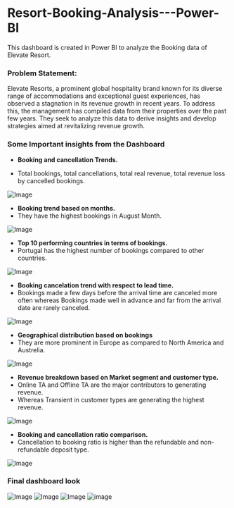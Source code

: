 # Resort-Booking-Analysis---Power-BI
This dashboard is created in Power BI to analyze the Booking data of Elevate Resort.
### Problem Statement:
Elevate Resorts, a prominent global hospitality brand known for its diverse range of accommodations and exceptional guest experiences, has observed a stagnation in its revenue growth in recent years. To address this, the management has compiled data from their properties over the past few years. They seek to analyze this data to derive insights and develop strategies aimed at revitalizing revenue growth.

### Some Important insights from the Dashboard

- **Booking and cancellation Trends.**

- Total bookings, total cancellations, total real revenue, total revenue loss by cancelled bookings.


![Image](https://github.com/users/priteshsisale/projects/2/assets/26441919/ab5f0292-8d3a-43b2-afd3-9ece2a556ea0)

- **Booking trend based on months.**
- They have the highest bookings in August Month.


![Image](https://github.com/users/priteshsisale/projects/2/assets/26441919/784d7808-cf2f-4fad-8835-73324972b29f)

- **Top 10 performing countries in terms of bookings.**
- Portugal has the highest number of bookings compared to other countries.


![Image](https://github.com/users/priteshsisale/projects/2/assets/26441919/d9a9a5e8-f327-48ec-b162-09b8494e387d)

- **Booking cancelation trend with respect to lead time.**
- Bookings made a few days before the arrival time are canceled more often whereas Bookings made well in advance and far from the arrival date are rarely canceled.


![Image](https://github.com/users/priteshsisale/projects/2/assets/26441919/2fc2a640-d023-4518-94d3-63667a378a76)


- **Geographical distribution based on bookings**
- They are more prominent in Europe as compared to North America and Austrelia. 


![Image](https://github.com/users/priteshsisale/projects/2/assets/26441919/74544d8e-baa8-4a6d-99f7-2caa858bd8fa)


- **Revenue breakdown based on Market segment and customer type.**
- Online TA and Offline TA are the major contributors to generating revenue.
- Whereas Transient in customer types are generating the highest revenue.


![Image](https://github.com/users/priteshsisale/projects/2/assets/26441919/696fcb66-064f-4414-b912-4cfd587940c8)


- **Booking and cancellation ratio comparison.**
- Cancellation to booking ratio is higher than the refundable and non-refundable deposit type.


![Image](https://github.com/users/priteshsisale/projects/2/assets/26441919/a236cfe5-f083-4111-ba51-b17122b4f53b)

### Final dashboard look


![Image](https://github.com/users/priteshsisale/projects/2/assets/26441919/e256281d-9849-47d1-bb07-7fa7f14af7aa)
![Image](https://github.com/users/priteshsisale/projects/2/assets/26441919/4e9d9591-182c-48e8-93b8-d60fe7eaaa70)
![Image](https://github.com/users/priteshsisale/projects/2/assets/26441919/0cd5a745-e67c-4cd9-aa49-42d40a724183)
![image](https://github.com/priteshsisale/Resort-Booking-Analysis---Power-BI/assets/26441919/a3249a53-6cbd-4a57-9a0d-5ff3ae8e04bb)
